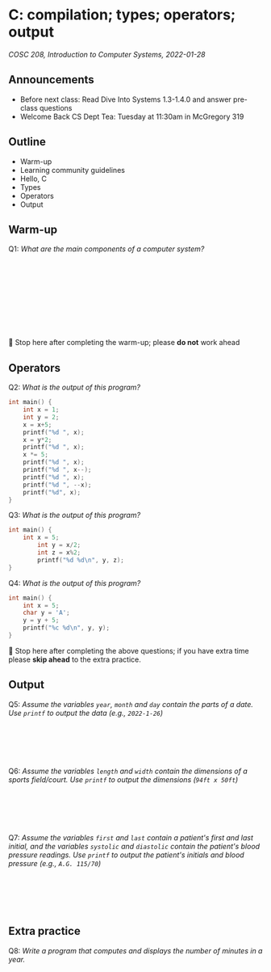 # C: compilation; types; operators; output
_COSC 208, Introduction to Computer Systems, 2022-01-28_

## Announcements
* Before next class: Read Dive Into Systems 1.3-1.4.0 and answer pre-class questions
* Welcome Back CS Dept Tea: Tuesday at 11:30am in McGregory 319

## Outline
* Warm-up
* Learning community guidelines
* Hello, C
* Types
* Operators
* Output

## Warm-up
Q1: _What are the main components of a computer system?_

<div style="height:10em;"></div>

🛑 Stop here after completing the warm-up; please **do not** work ahead

## Operators
Q2: _What is the output of this program?_
```C
int main() {
    int x = 1;
    int y = 2;
    x = x+5;
    printf("%d ", x);
    x = y*2;
    printf("%d ", x);
    x *= 5;
    printf("%d ", x);
    printf("%d ", x--);
    printf("%d ", x);
    printf("%d ", --x);
    printf("%d", x);
}
```

Q3: _What is the output of this program?_
```C
int main() {
    int x = 5;
        int y = x/2;
        int z = x%2;
        printf("%d %d\n", y, z);
}
```

<div style="page-break-after:always;"></div>

Q4: _What is the output of this program?_
```C
int main() {
    int x = 5;
    char y = 'A';
    y = y + 5;
    printf("%c %d\n", y, y);
}
```

🛑 Stop here after completing the above questions; if you have extra time please **skip ahead** to the extra practice.

## Output
Q5: _Assume the variables `year`, `month` and `day` contain the parts of a date. Use `printf` to output the data (e.g., `2022-1-26`)_

<div style="height:5em;"></div>

Q6: _Assume the variables `length` and `width` contain the dimensions of a sports field/court. Use `printf` to output the dimensions (`94ft x 50ft`)_

<div style="height:5em;"></div>

Q7: _Assume the variables `first` and `last` contain a patient's first and last initial, and the variables `systolic` and `diastolic` contain the patient's blood pressure readings. Use `printf` to output the patient's initials and blood pressure (e.g., `A.G. 115/70`)_

<div style="height:5em;"></div>

## Extra practice
Q8: _Write a program that computes and displays the number of minutes in a year._